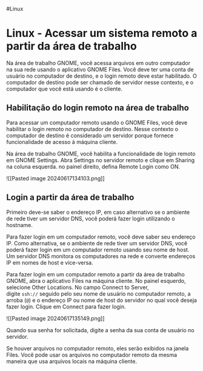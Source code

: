 #Linux 
# Linux - Acessar um sistema remoto a partir da área de trabalho

Na área de trabalho GNOME, você acessa arquivos em outro computador na sua rede usando o aplicativo GNOME Files. Você deve ter uma conta de usuário no computador de destino, e o login remoto deve estar habilitado. O computador de destino pode ser chamado de servidor nesse contexto, e o computador que você está usando é o cliente.

## Habilitação do login remoto na área de trabalho

Para acessar um computador remoto usando o GNOME Files, você deve habilitar o login remoto no computador de destino. Nesse contexto o computador de destino é considerado um servidor porque fornece funcionalidade de acesso á máquina cliente.

Na área de trabalho GNOME, você habilita a funcionalidade de login remoto em GNOME Settings. Abra Settings no servidor remoto e clique em Sharing na coluna esquerda. no painel direito, defina Remote Login como ON.

![[Pasted image 20240617134103.png]]

## Login a partir da área de trabalho

Primeiro deve-se saber o endereço IP, em caso alternativo se o ambiente de rede tiver um servidor DNS, você poderá fazer login utilizando o hostname.

Para fazer login em um computador remoto, você deve saber seu endereço IP. Como alternativa, se o ambiente de rede tiver um servidor DNS, você poderá fazer login em um computador remoto usando seu nome de host. Um servidor DNS monitora os computadores na rede e converte endereços IP em nomes de host e vice-versa.

Para fazer login em um computador remoto a partir da área de trabalho GNOME, abra o aplicativo Files na máquina cliente. No painel esquerdo, selecione Other Locations. No campo Connect to Server, digite `ssh://` seguido pelo seu nome de usuário no computador remoto, a arroba (`@`) e o endereço IP ou nome de host do servidor no qual você deseja fazer login. Clique em Connect para fazer login.

![[Pasted image 20240617135149.png]]

Quando sua senha for solicitada, digite a senha da sua conta de usuário no servidor.

Se houver arquivos no computador remoto, eles serão exibidos na janela Files. Você pode usar os arquivos no computador remoto da mesma maneira que usa arquivos locais na máquina cliente.


